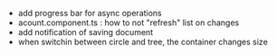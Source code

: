 - add progress bar for async operations
- acount.component.ts : how to not "refresh" list on changes
- add notification of saving document
- when switchin between circle and tree, the container changes size